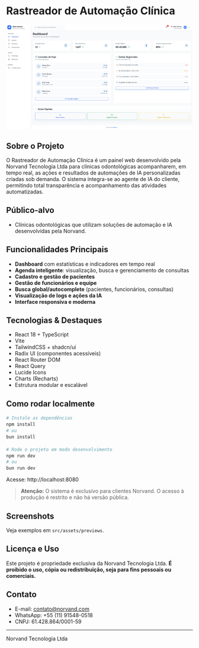 # Rastreador de Automação Clínica

![Preview](src/assets/previews/preview.png)

## Sobre o Projeto
O Rastreador de Automação Clínica é um painel web desenvolvido pela Norvand Tecnologia Ltda para clínicas odontológicas acompanharem, em tempo real, as ações e resultados de automações de IA personalizadas criadas sob demanda. O sistema integra-se ao agente de IA do cliente, permitindo total transparência e acompanhamento das atividades automatizadas.

## Público-alvo
- Clínicas odontológicas que utilizam soluções de automação e IA desenvolvidas pela Norvand.

## Funcionalidades Principais
- **Dashboard** com estatísticas e indicadores em tempo real
- **Agenda inteligente**: visualização, busca e gerenciamento de consultas
- **Cadastro e gestão de pacientes**
- **Gestão de funcionários e equipe**
- **Busca global/autocomplete** (pacientes, funcionários, consultas)
- **Visualização de logs e ações da IA**
- **Interface responsiva e moderna**

## Tecnologias & Destaques
- React 18 + TypeScript
- Vite
- TailwindCSS + shadcn/ui
- Radix UI (componentes acessíveis)
- React Router DOM
- React Query
- Lucide Icons
- Charts (Recharts)
- Estrutura modular e escalável

## Como rodar localmente
```bash
# Instale as dependências
npm install
# ou
bun install

# Rode o projeto em modo desenvolvimento
npm run dev
# ou
bun run dev
```
Acesse: http://localhost:8080

> **Atenção:** O sistema é exclusivo para clientes Norvand. O acesso à produção é restrito e não há versão pública.

## Screenshots
Veja exemplos em `src/assets/previews`.

## Licença e Uso
Este projeto é propriedade exclusiva da Norvand Tecnologia Ltda. **É proibido o uso, cópia ou redistribuição, seja para fins pessoais ou comerciais.**

## Contato
- E-mail: contato@norvand.com
- WhatsApp: +55 (11) 91548-0518
- CNPJ: 61.428.864/0001-59

---
Norvand Tecnologia Ltda